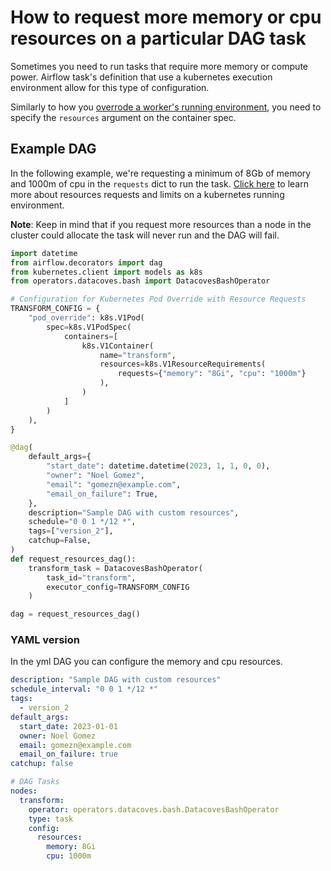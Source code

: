 # How to request more memory or cpu resources on a particular DAG task

Sometimes you need to run tasks that require more memory or compute power. Airflow task's definition that use a kubernetes execution environment allow for this type of configuration.

Similarly to how you [overrode a worker's running environment](/how-tos/airflow/customize-worker-environment.md), you need to specify the `resources` argument on the container spec.

## Example DAG

In the following example, we're requesting a minimum of 8Gb of memory and 1000m of cpu in the `requests` dict to run the task. [Click here](https://pwittrock.github.io/docs/tasks/configure-pod-container/assign-cpu-ram-container/) to learn more about resources requests and limits on a kubernetes running environment.

**Note**: Keep in mind that if you request more resources than a node in the cluster could allocate the task will never run and the DAG will fail.

```python
import datetime
from airflow.decorators import dag
from kubernetes.client import models as k8s
from operators.datacoves.bash import DatacovesBashOperator

# Configuration for Kubernetes Pod Override with Resource Requests
TRANSFORM_CONFIG = {
    "pod_override": k8s.V1Pod(
        spec=k8s.V1PodSpec(
            containers=[
                k8s.V1Container(
                    name="transform",
                    resources=k8s.V1ResourceRequirements(
                        requests={"memory": "8Gi", "cpu": "1000m"}
                    ),
                )
            ]
        )
    ),
}

@dag(
    default_args={
        "start_date": datetime.datetime(2023, 1, 1, 0, 0),
        "owner": "Noel Gomez",
        "email": "gomezn@example.com",
        "email_on_failure": True,
    },
    description="Sample DAG with custom resources",
    schedule="0 0 1 */12 *",
    tags=["version_2"],
    catchup=False,
)
def request_resources_dag():
    transform_task = DatacovesBashOperator(
        task_id="transform", 
        executor_config=TRANSFORM_CONFIG
    )

dag = request_resources_dag()
```

### YAML version
In the yml DAG you can configure the memory and cpu resources.

```yaml
description: "Sample DAG with custom resources"
schedule_interval: "0 0 1 */12 *"
tags:
  - version_2
default_args:
  start_date: 2023-01-01
  owner: Noel Gomez
  email: gomezn@example.com
  email_on_failure: true
catchup: false

# DAG Tasks
nodes:
  transform:
    operator: operators.datacoves.bash.DatacovesBashOperator
    type: task
    config:
      resources:
        memory: 8Gi
        cpu: 1000m
```
